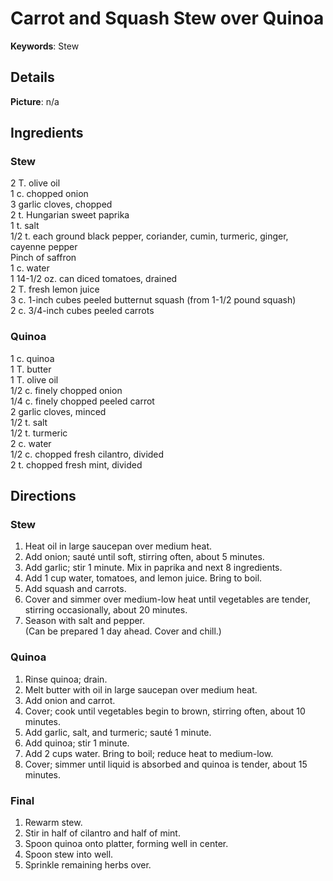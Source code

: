 # Carrot and Squash Stew over Quinoa

__Keywords__: Stew

## Details
__Picture__: n/a

## Ingredients
### Stew
2 T. olive oil  
1 c. chopped onion  
3 garlic cloves, chopped  
2 t. Hungarian sweet paprika  
1 t. salt  
1/2 t. each ground black pepper, coriander, cumin, turmeric, ginger, cayenne pepper  
Pinch of saffron  
1 c. water  
1 14-1/2 oz. can diced tomatoes, drained  
2 T. fresh lemon juice  
3 c. 1-inch cubes peeled butternut squash (from 1-1/2 pound squash)  
2 c. 3/4-inch cubes peeled carrots  

### Quinoa
1 c. quinoa  
1 T. butter  
1 T. olive oil  
1/2 c. finely chopped onion  
1/4 c. finely chopped peeled carrot  
2 garlic cloves, minced  
1/2 t. salt  
1/2 t. turmeric  
2 c. water  
1/2 c. chopped fresh cilantro, divided  
2 t. chopped fresh mint, divided  

## Directions
### Stew
1. Heat oil in large saucepan over medium heat.
2. Add onion; sauté until soft, stirring often, about 5 minutes.
3. Add garlic; stir 1 minute. Mix in paprika and next 8 ingredients.
4. Add 1 cup water, tomatoes, and lemon juice. Bring to boil.
5. Add squash and carrots.
6. Cover and simmer over medium-low heat until vegetables are tender, stirring occasionally, about 20 minutes.
7. Season with salt and pepper.  
(Can be prepared 1 day ahead. Cover and chill.)

### Quinoa
1. Rinse quinoa; drain.
2. Melt butter with oil in large saucepan over medium heat.
3. Add onion and carrot.
4. Cover; cook until vegetables begin to brown, stirring often, about 10 minutes.
5. Add garlic, salt, and turmeric; sauté 1 minute.
6. Add quinoa; stir 1 minute.
7. Add 2 cups water. Bring to boil; reduce heat to medium-low.
8. Cover; simmer until liquid is absorbed and quinoa is tender, about 15 minutes.

### Final
1. Rewarm stew.
2. Stir in half of cilantro and half of mint.
3. Spoon quinoa onto platter, forming well in center.
4. Spoon stew into well.
5. Sprinkle remaining herbs over.
